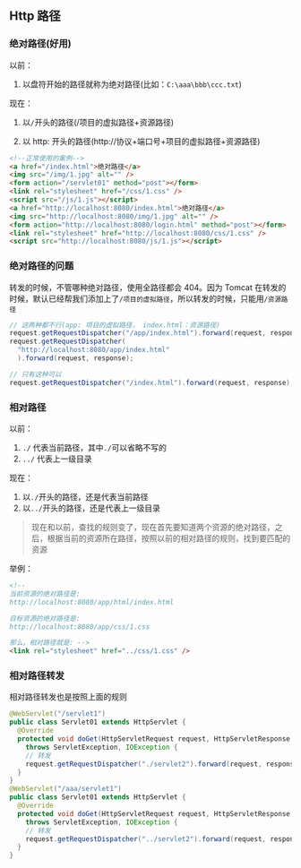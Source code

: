 ## Http 路径

### 绝对路径(好用)

以前：

1. 以盘符开始的路径就称为绝对路径(比如：`C:\aaa\bbb\ccc.txt`)

现在：

1. 以`/`开头的路径(/项目的虚拟路径+资源路径)

2. 以 http: 开头的路径(http://协议+端口号+项目的虚拟路径+资源路径)

```html
<!--正常使用的案例-->
<a href="/index.html">绝对路径</a>
<img src="/img/1.jpg" alt="" />
<form action="/servlet01" method="post"></form>
<link rel="stylesheet" href="/css/1.css" />
<script src="/js/1.js"></script>
<a href="http://localhost:8080/index.html">绝对路径</a>
<img src="http://localhost:8080/img/1.jpg" alt="" />
<form action="http://localhost:8080/login.html" method="post"></form>
<link rel="stylesheet" href="http://localhost:8080/css/1.css" />
<script src="http://localhost:8080/js/1.js"></script>
```

### 绝对路径的问题

转发的时候，不管哪种绝对路径，使用全路径都会 404。因为 Tomcat 在转发的时候，默认已经帮我们添加上了`/项目的虚拟路径`，所以转发的时候，只能用`/资源路径`

```java
// 这两种都不行(app: 项目的虚拟路径， index.html：资源路径)
request.getRequestDispatcher("/app/index.html").forward(request, response);
request.getRequestDispatcher(
  "http://localhost:8080/app/index.html"
  ).forward(request, response);

// 只有这种可以
request.getRequestDispatcher("/index.html").forward(request, response);
```

### 相对路径

以前：

1. `./` 代表当前路径，其中`./`可以省略不写的
2. `../` 代表上一级目录

现在：

1. 以`./`开头的路径，还是代表当前路径
2. 以`../`开头的路径，还是代表上一级目录

> 现在和以前，查找的规则变了，现在首先要知道两个资源的绝对路径，之后，根据当前的资源所在路径，按照以前的相对路径的规则，找到要匹配的资源

举例：

```html
<!-- 
当前资源的绝对路径是:
http://localhost:8080/app/html/index.html

目标资源的绝对路径是:
http://localhost:8080/app/css/1.css

那么，相对路径就是: -->
<link rel="stylesheet" href="../css/1.css" />
```

### 相对路径转发

相对路径转发也是按照上面的规则

```java
@WebServlet("/servlet1")
public class Servlet01 extends HttpServlet {
  @Override
  protected void doGet(HttpServletRequest request, HttpServletResponse response)
    throws ServletException, IOException {
    // 转发
    request.getRequestDispatcher("./servlet2").forward(request, response);
  }
}
@WebServlet("/aaa/servlet1")
public class Servlet01 extends HttpServlet {
  @Override
  protected void doGet(HttpServletRequest request, HttpServletResponse response)
    throws ServletException, IOException {
    // 转发
    request.getRequestDispatcher("../servlet2").forward(request, response);
  }
}
```
